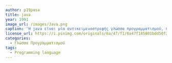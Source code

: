 ```yaml
---
author: p19pasa
title: java
year: 1991
image_url: /images/Java.png
caption: 'Η java είναι μία αντικειμενοστρεφής γλώσσα προγραμματισμού, που δημιουργήθηκε από την εταιρεία πληροφορικής Sun Microsystems στις αρχές του 1991.Κατασκευάστηκε με το όραμα μίας γλώσσας προγραμματισμού, που θα αποτελούσε το κατάλληλο εργαλείο, για να αποτελέσει την πλατφόρμα ανάπτυξης λογισμικού σε μικρο-συσκευές.'
license_url: https://i.pinimg.com/originals/6a/47/f1/6a47f185801bdd50f28605af5d207e9a.png
categories:
  - Γλώσσα Προγραμματισμού
tags:
  - Programming language
---
```

